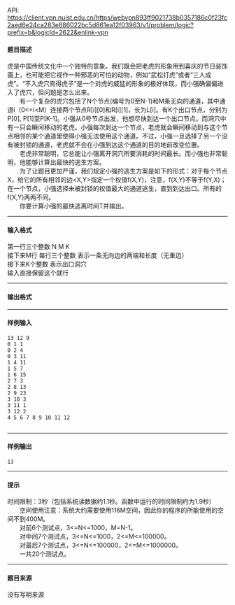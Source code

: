 API: https://client.vpn.nuist.edu.cn/https/webvpn893ff9021738b0357186c0f23fc2aed6e24ca283e886022bc5d861ea12f03963/v1/problem/logic?prefix=b&logicId=2622&enlink-vpn

#### 题目描述

虎是中国传统文化中一个独特的意象。我们既会把老虎的形象用到喜庆的节日装饰画上，也可能把它视作一种邪恶的可怕的动物，例如“武松打虎”或者“三人成虎”。“不入虎穴焉得虎子”是一个对虎的威猛的形象的极好体现，而小强确偏偏进入了虎穴，但问题是怎么出来。  
　　有一个复杂的虎穴包括了N个节点(编号为0至N-1)和M条无向的通道，其中通道i（0<=i<M）连接两个节点R\[i\]\[0\]和R\[i\]\[1\]，长为L\[i\]。有K个出口节点，分别为P\[0\], P\[1\]至P\[K-1\]。小强从0号节点出发，他想尽快到达一个出口节点。而洞穴中有一只会瞬间移动的老虎。小强每次到达一个节点，老虎就会瞬间移动到与这个节点相邻的某个通道里使得小强无法使用这个通道。不过，小强一旦选择了另一个没有被封锁的通道，老虎就不会在小强到达这个通道的目的地前改变位置。  
　　老虎非常聪明，它总能让小强离开洞穴所要消耗的时间最长。而小强也非常聪明，他能够计算出最快的逃生方案。  
　　为了让题目更加严谨，我们规定小强的逃生方案是如下的形式：对于每个节点X，给它的所有相邻的边<X,Y>指定一个权值f(X,Y)，注意，f(X,Y)不等于f(Y,X)；在一个节点，小强选择未被封锁的权值最大的通道逃生，直到到达出口。所有的f(X,Y)两两不同。  
　　你要计算小强的最快逃离时间T并输出。

---

#### 输入格式

第一行三个整数 N M K  
接下来M行 每行三个整数 表示一条无向边的两端和长度（无重边）  
接下来K个整数 表示出口洞穴  
输入直接保留这个就行  

---

#### 输出格式

---

#### 样例输入
```
13 12 9
0 1 1
0 2 4
0 3 11
1 4 11
1 5 7
1 6 15
2 7 3
2 8 13
2 9 23
3 10 3
3 11 1
3 12 2
4 5 6 7 8 9 10 11 12


```

---

#### 样例输出
```
13
```

---

#### 提示

时间限制：3秒（包括系统读数据约1.1秒。函数中运行的时间限制约为1.9秒）  
　　空间使用注意：系统大约需要使用116M空间，因此你的程序的所能使用的空间不到400M。  
　　对前6个测试点，3<=N<=1000，M=N-1。  
　　对中间7个测试点，3<=N<=1000，2<=M<=100000。  
　　对最后7个测试点，3<=N<=100000，2<=M<=1000000。  
　　一共20个测试点。

---

#### 题目来源

没有写明来源